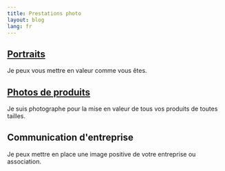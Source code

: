 ```yaml
---
title: Prestations photo
layout: blog
lang: fr
---
```


## [Portraits](/fr/shooting/personnes)

Je peux vous mettre en valeur comme vous êtes.

## [Photos de produits](/fr/shooting/produits)

Je suis photographe pour la mise en valeur de tous vos produits de toutes tailles.


## Communication d'entreprise

Je peux mettre en place une image positive de votre entreprise ou association.
